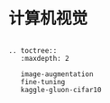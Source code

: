 # 计算机视觉


```eval_rst

.. toctree::
   :maxdepth: 2

   image-augmentation
   fine-tuning
   kaggle-gluon-cifar10
```
